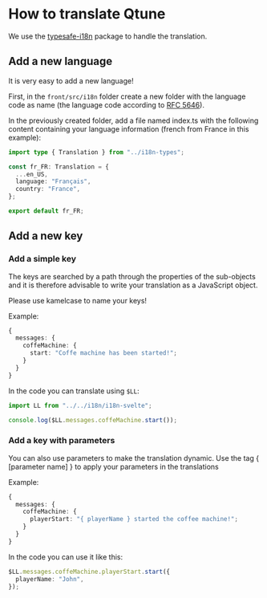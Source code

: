 # How to translate Qtune

We use the [typesafe-i18n](https://github.com/ivanhofer/typesafe-i18n) package to handle the translation.

## Add a new language

It is very easy to add a new language!

First, in the `front/src/i18n` folder create a new folder with the language code as name (the language code according to [RFC 5646](https://datatracker.ietf.org/doc/html/rfc5646)).

In the previously created folder, add a file named index.ts with the following content containing your language information (french from France in this example):

```ts
import type { Translation } from "../i18n-types";

const fr_FR: Translation = {
  ...en_US,
  language: "Français",
  country: "France",
};

export default fr_FR;
```

## Add a new key

### Add a simple key

The keys are searched by a path through the properties of the sub-objects and it is therefore advisable to write your translation as a JavaScript object.

Please use kamelcase to name your keys!

Example:

```ts
{
  messages: {
    coffeMachine: {
      start: "Coffe machine has been started!";
    }
  }
}
```

In the code you can translate using `$LL`:

```ts
import LL from "../../i18n/i18n-svelte";

console.log($LL.messages.coffeMachine.start());
```

### Add a key with parameters

You can also use parameters to make the translation dynamic.
Use the tag { [parameter name] } to apply your parameters in the translations

Example:

```ts
{
  messages: {
    coffeMachine: {
      playerStart: "{ playerName } started the coffee machine!";
    }
  }
}
```

In the code you can use it like this:

```ts
$LL.messages.coffeMachine.playerStart.start({
  playerName: "John",
});
```
